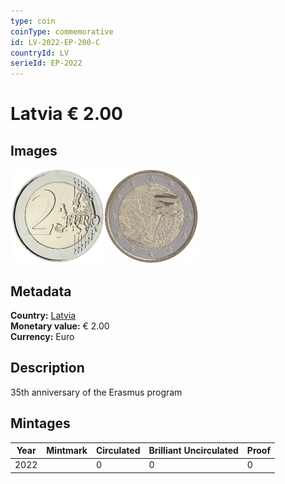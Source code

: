 ```yaml
---
type: coin
coinType: commemorative
id: LV-2022-EP-200-C
countryId: LV
serieId: EP-2022
---
```


# Latvia € 2.00

## Images

<img src="../../Images/common-2007-200.webp" height="150" alt="Front image"><img src="Images/LV-2022-200.webp" height="150" alt="Back image">

## Metadata

**Country:** [Latvia](../../Countries/Latvia/index.md)\
**Monetary value:** € 2.00\
**Currency:** Euro

## Description

35th anniversary of the Erasmus program

## Mintages

| Year | Mintmark | Circulated | Brilliant Uncirculated | Proof |
| ---- | -------- | ---------- | ---------------------- | ----- |
| 2022 |          | 0          | 0                      | 0     |
